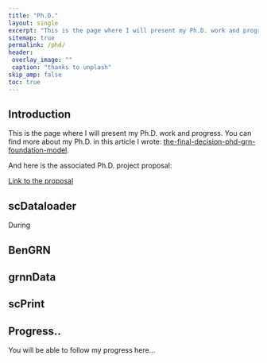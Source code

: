 ```yaml
---
title: "Ph.D."
layout: single
excerpt: "This is the page where I will present my Ph.D. work and progress"
sitemap: true
permalink: /phd/
header:
 overlay_image: ""
 caption: "thanks to unplash"
skip_amp: false
toc: true
---
```


## Introduction

This is the page where I will present my Ph.D. work and progress. You can find more about my Ph.D. in this article I wrote: [the-final-decision-phd-grn-foundation-model](/2023-10-02-the-final-decision-phd-grn-foundation-model.md).

And here is the associated Ph.D. project proposal:

<a href="https://www.jkobject.com/assets/documents/PhD_project.pdf" class="btn btn--primary btn--large">Link to the proposal</a>

## scDataloader

During

## BenGRN

## grnnData

## scPrint

## Progress..

You will be able to follow my progress here...